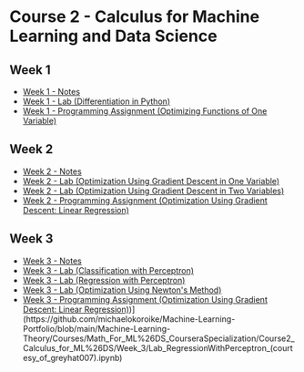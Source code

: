 # Course 2 - Calculus for Machine Learning and Data Science

## Week 1
- [Week 1 - Notes](https://github.com/michaelokoroike/Machine-Learning-Portfolio/blob/main/Machine-Learning-Theory/Courses/Math_For_ML%26DS_CourseraSpecialization/Course2_Calculus_for_ML%26DS/Week_1/Notes)
- [Week 1 - Lab (Differentiation in Python)](https://github.com/michaelokoroike/Machine-Learning-Portfolio/blob/main/Machine-Learning-Theory/Courses/Math_For_ML%26DS_CourseraSpecialization/Course2_Calculus_for_ML%26DS/Week_1/Lab_DifferentiationInPython_(courtesy_of_greyhat007).ipynb)
- [Week 1 - Programming Assignment (Optimizing Functions of One Variable)](https://github.com/michaelokoroike/Machine-Learning-Portfolio/blob/main/Machine-Learning-Theory/Courses/Math_For_ML%26DS_CourseraSpecialization/Course2_Calculus_for_ML%26DS/Week_1/ProgrammingAssignment_OptimizingFunctionsOfOneVariable_(courtesy_of_greyhat007).ipynb)

## Week 2
- [Week 2 - Notes](https://github.com/michaelokoroike/Machine-Learning-Portfolio/blob/main/Machine-Learning-Theory/Courses/Math_For_ML%26DS_CourseraSpecialization/Course2_Calculus_for_ML%26DS/Week_2/Notes)
- [Week 2 - Lab (Optimization Using Gradient Descent in One Variable)](https://github.com/michaelokoroike/Machine-Learning-Portfolio/blob/main/Machine-Learning-Theory/Courses/Math_For_ML%26DS_CourseraSpecialization/Course2_Calculus_for_ML%26DS/Week_2/Lab_OptimizationUsingGradientDescentInOneVariable_(courtesy_of_greyhat007).ipynb)
- [Week 2 - Lab (Optimization Using Gradient Descent in Two Variables)](https://github.com/michaelokoroike/Machine-Learning-Portfolio/blob/main/Machine-Learning-Theory/Courses/Math_For_ML%26DS_CourseraSpecialization/Course2_Calculus_for_ML%26DS/Week_2/Lab_OptimizationUsingGradientDescentInTwoVariables_(courtesy_of_greyhat007).ipynb)
- [Week 2 - Programming Assignment (Optimization Using Gradient Descent: Linear Regression)](https://github.com/michaelokoroike/Machine-Learning-Portfolio/blob/main/Machine-Learning-Theory/Courses/Math_For_ML%26DS_CourseraSpecialization/Course2_Calculus_for_ML%26DS/Week_2/ProgrammingAssignment_OptimizationUsingGradientDescent%3ALinearRegression_(courtesy_of_greyhat007).ipynb)

## Week 3
- [Week 3 - Notes](https://github.com/michaelokoroike/Machine-Learning-Portfolio/blob/main/Machine-Learning-Theory/Courses/Math_For_ML%26DS_CourseraSpecialization/Course2_Calculus_for_ML%26DS/Week_3/Notes)
- [Week 3 - Lab (Classification with Perceptron)](https://github.com/michaelokoroike/Machine-Learning-Portfolio/blob/main/Machine-Learning-Theory/Courses/Math_For_ML%26DS_CourseraSpecialization/Course2_Calculus_for_ML%26DS/Week_3/Lab_ClassificationWithPerceptron_(courtesy_of_greyhat007).ipynb)
- [Week 3 - Lab (Regression with Perceptron)](https://github.com/michaelokoroike/Machine-Learning-Portfolio/blob/main/Machine-Learning-Theory/Courses/Math_For_ML%26DS_CourseraSpecialization/Course2_Calculus_for_ML%26DS/Week_3/Lab_RegressionWithPerceptron_(courtesy_of_greyhat007).ipynb)
- [Week 3 - Lab (Optimization Using Newton's Method)](https://github.com/michaelokoroike/Machine-Learning-Portfolio/blob/main/Machine-Learning-Theory/Courses/Math_For_ML%26DS_CourseraSpecialization/Course2_Calculus_for_ML%26DS/Week_3/Lab_OptimizationUsingNewtonsMethod_(courtesy_of_greyhat007).ipynb)
- [Week 3 - Programming Assignment (Optimization Using Gradient Descent: Linear Regression)](https://github.com/michaelokoroike/Machine-Learning-Portfolio/blob/main/Machine-Learning-Theory/Courses/Math_For_ML%26DS_CourseraSpecialization/Course2_Calculus_for_ML%26DS/Week_3/ProgrammingAssignment_NeuralNetworkWithTwoLayers_(courtesy_of_greyhat007).ipynb))](https://github.com/michaelokoroike/Machine-Learning-Portfolio/blob/main/Machine-Learning-Theory/Courses/Math_For_ML%26DS_CourseraSpecialization/Course2_Calculus_for_ML%26DS/Week_3/Lab_RegressionWithPerceptron_(courtesy_of_greyhat007).ipynb)
